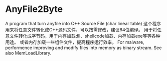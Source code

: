 # AnyFile2Byte
A program that turn anyfile into C++ Source File (char linear table)
这个程序用来将任意文件转化成C++源码文件，可以按需修改，建议64位编译。
用于将任意文件转化成字节码，用于内存加载dll、shellcode加载、内存加载exe等等各种用途。
或者内存加载一些组件文件，提高程序运行效率。
For malware, performence improving and modify files into memory as binary stream.
See also MemLoadLibrary.
